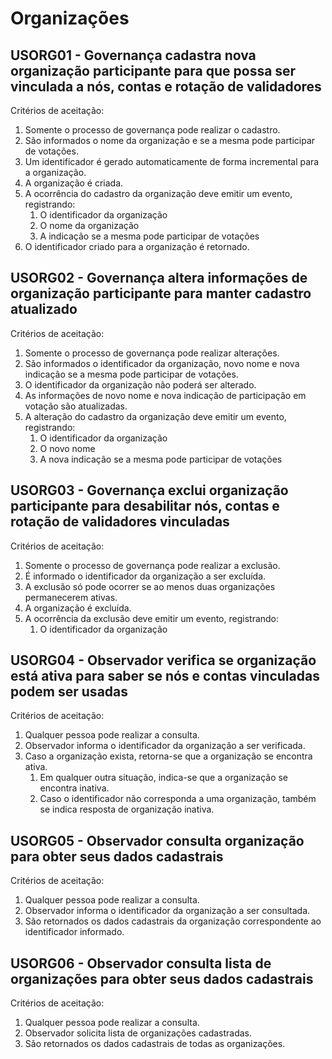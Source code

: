 # Organizações

## USORG01 - Governança cadastra nova organização participante para que possa ser vinculada a nós, contas e rotação de validadores<a id="usorg01"></a>

Critérios de aceitação:
1. Somente o processo de governança pode realizar o cadastro.
2. São informados o nome da organização e se a mesma pode participar de votações.
3. Um identificador é gerado automaticamente de forma incremental para a organização.
4. A organização é criada.
5. A ocorrência do cadastro da organização deve emitir um evento, registrando:
   1. O identificador da organização
   2. O nome da organização
   3. A indicação se a mesma pode participar de votações
6. O identificador criado para a organização é retornado.


## USORG02 - Governança altera informações de organização participante para manter cadastro atualizado<a id="usorg02"></a>

Critérios de aceitação:
1. Somente o processo de governança pode realizar alterações.
2. São informados o identificador da organização, novo nome e nova indicação se a mesma pode participar de votações.
3. O identificador da organização não poderá ser alterado.
4. As informações de novo nome e nova indicação de participação em votação são atualizadas.
5. A alteração do cadastro da organização deve emitir um evento, registrando:
   1. O identificador da organização
   2. O novo nome
   3. A nova indicação se a mesma pode participar de votações


## USORG03 - Governança exclui organização participante para desabilitar nós, contas e rotação de validadores vinculadas<a id="usorg03"></a>

Critérios de aceitação:
1. Somente o processo de governança pode realizar a exclusão.
2. É informado o identificador da organização a ser excluída.
3. A exclusão só pode ocorrer se ao menos duas organizações permanecerem ativas.
4. A organização é excluída.
5. A ocorrência da exclusão deve emitir um evento, registrando:
   1. O identificador da organização


## USORG04 - Observador verifica se organização está ativa para saber se nós e contas vinculadas podem ser usadas<a id="usorg04"></a>

Critérios de aceitação:
1. Qualquer pessoa pode realizar a consulta.
2. Observador informa o identificador da organização a ser verificada.
3. Caso a organização exista, retorna-se que a organização se encontra ativa.
   1. Em qualquer outra situação, indica-se que a organização se encontra inativa.
   2. Caso o identificador não corresponda a uma organização, também se indica resposta de organização inativa.


## USORG05 - Observador consulta organização para obter seus dados cadastrais<a id="usorg05"></a>

Critérios de aceitação:
1. Qualquer pessoa pode realizar a consulta.
2. Observador informa o identificador da organização a ser consultada.
3. São retornados os dados cadastrais da organização correspondente ao identificador informado.


## USORG06 - Observador consulta lista de organizações para obter seus dados cadastrais<a id="usorg06"></a>

Critérios de aceitação:
1. Qualquer pessoa pode realizar a consulta.
2. Observador solicita lista de organizações cadastradas.
3. São retornados os dados cadastrais de todas as organizações.

